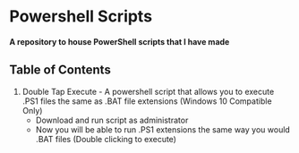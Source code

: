 # Powershell Scripts
<h4>A repository to house PowerShell scripts that I have made</h4>

## Table of Contents
  
1. Double Tap Execute - A powershell script that allows you to execute .PS1 files the same as .BAT file extensions (Windows 10 Compatible Only)
    * Download and run script as administrator
    * Now you will be able to run .PS1 extensions the same way you would .BAT files (Double clicking to execute)
